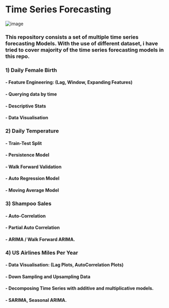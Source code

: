 # Time Series Forecasting 

![image](https://user-images.githubusercontent.com/86626839/167487284-d59e6d09-821f-4b16-8bc1-200e5e3bdbc6.png)


### This repository consists a set of multiple time series forecasting Models. With the use of different dataset, i have tried to cover majority of the time series forecasting models in this repo.


### 1) Daily Female Birth
#### - Feature Engineering: (Lag, Window, Expanding Features)
#### - Querying data by time
#### - Descriptive Stats
#### - Data Visualisation

### 2) Daily Temperature
#### - Train-Test Split
#### - Persistence Model
#### - Walk Forward Validation
#### - Auto Regression Model
#### - Moving Average Model

### 3) Shampoo Sales
#### - Auto-Correlation
#### - Partial Auto Correlation
#### - ARIMA / Walk Forward ARIMA.

### 4) US Airlines Miles Per Year
#### - Data Visualisation: (Lag Plots, AutoCorrelation Plots)
#### - Down Sampling and Upsampling Data
#### - Decomposing Time Series with additive and multiplicative models.
#### - SARIMA, Seasonal ARIMA.
